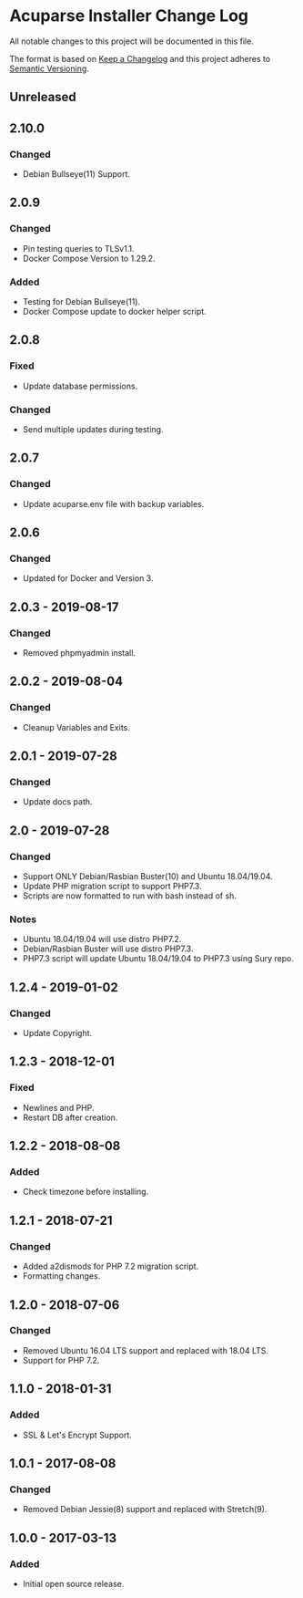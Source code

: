 # Acuparse Installer Change Log

All notable changes to this project will be documented in this file.

The format is based on [Keep a Changelog](http://keepachangelog.com/)
and this project adheres to [Semantic Versioning](http://semver.org/).

## Unreleased

## 2.10.0

### Changed

- Debian Bullseye(11) Support.

## 2.0.9

### Changed

- Pin testing queries to TLSv1.1.
- Docker Compose Version to 1.29.2.

### Added

- Testing for Debian Bullseye(11).
- Docker Compose update to docker helper script.

## 2.0.8

### Fixed

- Update database permissions.

### Changed

- Send multiple updates during testing.

## 2.0.7

### Changed

- Update acuparse.env file with backup variables.

## 2.0.6

### Changed

- Updated for Docker and Version 3.

## 2.0.3 - 2019-08-17

### Changed

- Removed phpmyadmin install.

## 2.0.2 - 2019-08-04

### Changed

- Cleanup Variables and Exits.

## 2.0.1 - 2019-07-28

### Changed

- Update docs path.

## 2.0 - 2019-07-28

### Changed

- Support ONLY Debian/Rasbian Buster(10) and Ubuntu 18.04/19.04.
- Update PHP migration script to support PHP7.3.
- Scripts are now formatted to run with bash instead of sh.

### Notes

- Ubuntu 18.04/19.04 will use distro PHP7.2.
- Debian/Rasbian Buster will use distro PHP7.3.
- PHP7.3 script will update Ubuntu 18.04/19.04 to PHP7.3 using Sury repo.

## 1.2.4 - 2019-01-02

### Changed

- Update Copyright.

## 1.2.3 - 2018-12-01

### Fixed

- Newlines and PHP.
- Restart DB after creation.

## 1.2.2 - 2018-08-08

### Added

- Check timezone before installing.

## 1.2.1 - 2018-07-21

### Changed

- Added a2dismods for PHP 7.2 migration script.
- Formatting changes.

## 1.2.0 - 2018-07-06

### Changed

- Removed Ubuntu 16.04 LTS support and replaced with 18.04 LTS.
- Support for PHP 7.2.

## 1.1.0 - 2018-01-31

### Added

- SSL & Let's Encrypt Support.

## 1.0.1 - 2017-08-08

### Changed

- Removed Debian Jessie(8) support and replaced with Stretch(9).

## 1.0.0 - 2017-03-13

### Added

- Initial open source release.
